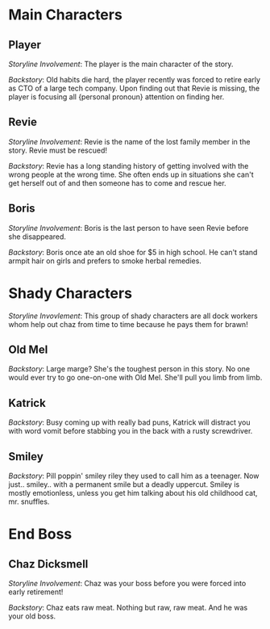 # Main Characters

## Player
_Storyline Involvement_: The player is the main character of the story. 

_Backstory_: Old habits die hard, the player recently was forced to retire early as CTO of a large tech company.  Upon finding out that Revie is missing, the player is focusing all {personal pronoun} attention on finding her. 

## Revie
_Storyline Involvement_: Revie is the name of the lost family member in the story.  Revie must be rescued!

_Backstory_: Revie has a long standing history of getting involved with the wrong people at the wrong time.  She often ends up in situations she can't get herself out of and then someone has to come and rescue her.

## Boris
_Storyline Involvement_: Boris is the last person to have seen Revie before she disappeared.

_Backstory_: Boris once ate an old shoe for $5 in high school.  He can't stand armpit hair on girls and prefers to smoke herbal remedies.

# Shady Characters
_Storyline Invovlement_: This group of shady characters are all dock workers whom help out chaz from time to time because he pays them for brawn!

## Old Mel
_Backstory_: Large marge? She's the toughest person in this story.  No one would ever try to go one-on-one with Old Mel. She'll pull you limb from limb.

## Katrick
_Backstory_: Busy coming up with really bad puns, Katrick will distract you with word vomit before stabbing you in the back with a rusty screwdriver.

## Smiley
_Backstory_: Pill poppin' smiley riley they used to call him as a teenager. Now just.. smiley.. with a permanent smile but a deadly uppercut.  Smiley is mostly emotionless, unless you get him talking about his old childhood cat, mr. snuffles.

# End Boss
## Chaz Dicksmell
_Storyline Involvement_:  Chaz was your boss before you were forced into early retirement!

_Backstory_: Chaz eats raw meat. Nothing but raw, raw meat.  And he was your old boss.